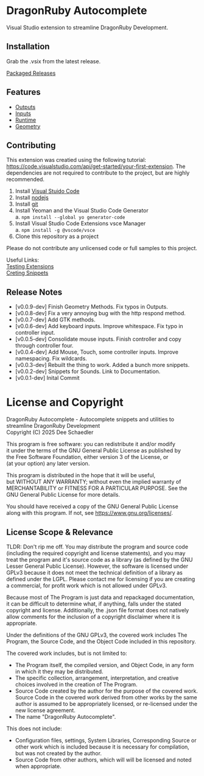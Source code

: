 # DragonRuby Autocomplete

Visual Studio extension to streamline DragonRuby Development.


## Installation  

Grab the .vsix from the latest release.

[Packaged Releases](https://github.com/DSchaedler/dragonrubyautocomplete/releases)

## Features  

* [Outputs](https://docs.dragonruby.org/#/api/outputs)
* [Inputs](https://docs.dragonruby.org/#/api/inputs)
* [Runtime](https://docs.dragonruby.org/#/api/runtime)  
* [Geometry](https://docs.dragonruby.org/#/api/geometry)  

## Contributing

This extension was creatied using the following tutorial: https://code.visualstudio.com/api/get-started/your-first-extension. The dependencies are not required to contribute to the project, but are highly recommended.

1. Install [Visual Stuido Code](https://code.visualstudio.com/)  
2. Install [nodejs](https://nodejs.org/)
3. Install [git](https://git-scm.com/)
4. Install Yeoman and the Visual Studio Code Generator  
   a. `npm install --global yo generator-code`  
5. Install Visual Studio Code Extensions vsce Manager  
   a. `npm install -g @vscode/vsce`  
7. Clone this repository as a project  

Please do not contribute any unlicensed code or full samples to this project.

Useful Links:  
[Testing Extensions](https://code.visualstudio.com/api/working-with-extensions/testing-extension)  
[Creting Snippets](https://code.visualstudio.com/docs/editor/userdefinedsnippets#_creating-your-own-snippets)  

## Release Notes  

* [v0.0.9-dev] Finish Geometry Methods. Fix typos in Outputs.
* [v0.0.8-dev] Fix a very annoying bug with the http respond method.
* [v0.0.7-dev] Add GTK methods.
* [v0.0.6-dev] Add keyboard inputs. Improve whitespace. Fix typo in controller input.
* [v0.0.5-dev] Consolidate mouse inputs. Finish controller and copy through controller four.
* [v0.0.4-dev] Add Mouse, Touch, some controller inputs. Improve namespacing. Fix wildcards.
* [v0.0.3-dev] Rebuilt the thing to work. Added a bunch more snippets.
* [v0.0.2-dev] Snippets for Sounds. Link to Documentation.
* [v0.0.1-dev] Inital Commit  

# License and Copyright  

DragonRuby Autocomplete - Autocomplete snippets and utilities to streamline DragonRuby Development  
Copyright (C) 2025 Dee Schaedler  
  
This program is free software: you can redistribute it and/or modify  
it under the terms of the GNU General Public License as published by  
the Free Software Foundation, either version 3 of the License, or  
(at your option) any later version.  

This program is distributed in the hope that it will be useful,  
but WITHOUT ANY WARRANTY; without even the implied warranty of  
MERCHANTABILITY or FITNESS FOR A PARTICULAR PURPOSE.  See the  
GNU General Public License for more details.  

You should have received a copy of the GNU General Public License  
along with this program.  If not, see <https://www.gnu.org/licenses/>.  

## License Scope & Relevance  

TLDR: Don't rip me off. You may distribute the program and source code (including the required copyright and license statements), and you may treat the program and it's source code as a library (as defined by the GNU Lesser General Public License). However, the software is licensed under GPLv3 because it does not meet the technical definition of a library as defined under the LGPL. Please contact me for licensing if you are creating a commercial, for profit work which is not allowed under GPLv3.

Because most of The Program is just data and repackaged documentation, it can be difficult to determine what, if anything, falls under the stated copyright and license. Additionally, the .json file format does not natively allow comments for the inclusion of a copyright disclaimer where it is appropriate.  

Under the definitions of the GNU GPLv3, the covered work includes The Program, the Source Code, and the Object Code included in this repository.  

The covered work includes, but is not limited to:
 * The Program itself, the compiled version, and Object Code, in any form in which it they may be distributed.  
 * The specific collection, arrangement, interpretation, and creative choices involved in the creation of The Program.  
 * Source Code created by the author for the purpose of the covered work. Source Code in the covered work derived from other works by the same author is assumed to be appropriately licensed, or re-licensed under the new license agreement.  
 * The name "DragonRuby Autocomplete".  

This does not include:
 * Configuration files, settings, System Libraries, Corresponding Source or other work which is included because it is necessary for compilation, but was not created by the author.  
 * Source Code from other authors, which will will be licensed and noted when appropriate.  


